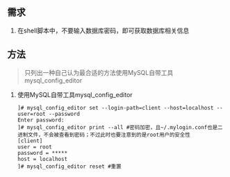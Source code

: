 ## 需求
  1. 在shell脚本中，不要输入数据库密码，即可获取数据库相关信息
  
## 方法
> 只列出一种自己认为最合适的方法使用MySQL自带工具mysql_config_editor
  1. 使用MySQL自带工具mysql_config_editor
      ```
      ]# mysql_config_editor set --login-path=client --host=localhost --user=root --password
      Enter password:
      ]# mysql_config_editor print --all #密码加密，且~/.mylogin.conf也是二进制文件，不会被查看到密码；不过此时也要注意到的是root用户的安全性
      [client]
      user = root
      password = *****
      host = localhost
      ]# mysql_config_editor reset #重置
      ```
    

